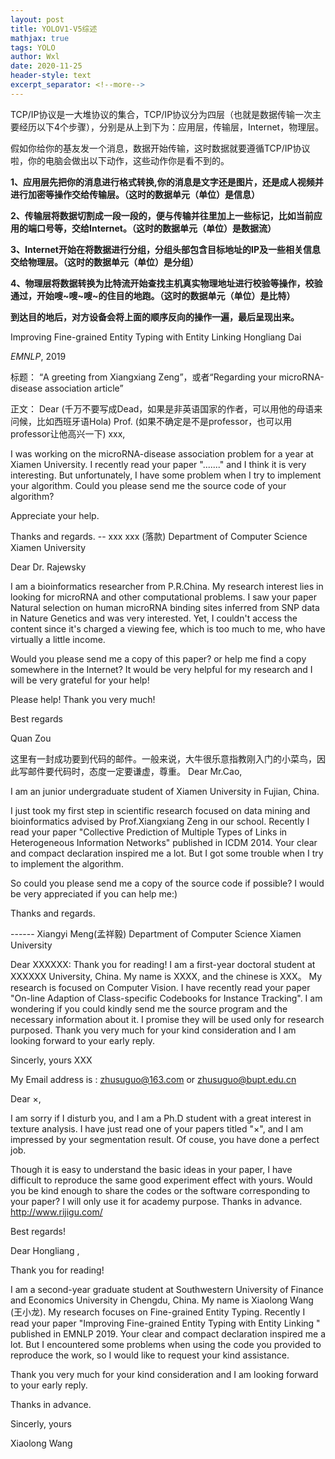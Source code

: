 ```yaml
---
layout: post
title: YOLOV1-V5综述
mathjax: true
tags: YOLO
author: Wxl
date: 2020-11-25
header-style: text
excerpt_separator: <!--more-->
---
```


TCP/IP协议是一大堆协议的集合，TCP/IP协议分为四层（也就是数据传输一次主要经历以下4个步骤），分别是从上到下为：应用层，传输层，Internet，物理层。

假如你给你的基友发一个消息，数据开始传输，这时数据就要遵循TCP/IP协议啦，你的电脑会做出以下动作，这些动作你是看不到的。

**1、应用层先把你的消息进行格式转换,你的消息是文字还是图片，还是成人视频并进行加密等操作交给传输层。（这时的数据单元（单位）是信息）**

**2、传输层将数据切割成一段一段的，便与传输并往里加上一些标记，比如当前应用的端口号等，交给Internet。（这时的数据单元（单位）是数据流）**

**3、Internet开始在将数据进行分组，分组头部包含目标地址的IP及一些相关信息交给物理层。（这时的数据单元（单位）是分组）**

**4、物理层将数据转换为比特流开始查找主机真实物理地址进行校验等操作，校验通过，开始嗖~嗖~嗖~的住目的地跑。（这时的数据单元（单位）是比特）**

**到达目的地后，对方设备会将上面的顺序反向的操作一遍，最后呈现出来。**

Improving Fine-grained Entity Typing with Entity Linking Hongliang Dai  

*EMNLP*, 2019





标题： “A greeting from Xiangxiang Zeng”，或者“Regarding your microRNA-disease association article”

正文：
Dear (千万不要写成Dead，如果是非英语国家的作者，可以用他的母语来问候，比如西班牙语Hola) Prof. (如果不确定是不是professor，也可以用professor让他高兴一下) xxx, 

I was working on the microRNA-disease association problem for a year at Xiamen University. I recently read your paper "......." and I think it is very interesting. But unfortunately, I have some problem when I try to implement your algorithm. Could you please send me the source code of your algorithm?

Appreciate your help.

Thanks and regards.
\--
xxx xxx (落款)
Department of Computer Science 
Xiamen University



Dear Dr. Rajewsky

I am a bioinformatics researcher from P.R.China. My research interest lies in looking for microRNA and other computational problems. I saw your paper Natural selection on human microRNA binding sites inferred from SNP data in Nature Genetics and was very interested. Yet, I couldn't access the content since it's charged a viewing fee, which is too much to me, who have virtually a little income. 

Would you please send me a copy of this paper? or help me find a copy somewhere in the Internet? It would be very helpful for my research and I will be very grateful for your help! 


Please help! Thank you very much! 

Best regards 

Quan Zou





这里有一封成功要到代码的邮件。一般来说，大牛很乐意指教刚入门的小菜鸟，因此写邮件要代码时，态度一定要谦虚，尊重。
Dear Mr.Cao,

I am an junior undergraduate student of Xiamen University in Fujian, China.

I just took my first step in scientific research focused on data mining and bioinformatics advised by Prof.Xiangxiang Zeng in our school. Recently I read your paper "Collective Prediction of Multiple Types of Links in Heterogeneous Information Networks" published in ICDM 2014. Your clear and compact declaration inspired me a lot. But I got some trouble when I try to implement the algorithm.

So could you please send me a copy of the source code if possible? I would be very appreciated if you can help me:)

Thanks and regards.

\------
Xiangyi Meng(孟祥毅)
Department of Computer Science
Xiamen University



Dear XXXXXX:
    Thank you for reading!
    I am a first-year doctoral student at XXXXXX University, China. My name is XXXX, and the chinese is XXX。
    My research is focused on Computer Vision. I have recently read your paper "On-line Adaption of Class-specific Codebooks for Instance Tracking".
    I am wondering if you could kindly send me the source program and the necessary information about it. I promise they will be used only for research purposed.
   Thank you very much for your kind consideration and I am looking forward to your early reply.

Sincerly, yours
XXX



My Email address is : zhusuguo@163.com or zhusuguo@bupt.edu.cn

Dear ×,

I am sorry if I disturb you, and I am a Ph.D student with a great interest in texture analysis. I have just read one of your papers titled "×", and I am impressed by your segmentation result. Of couse, you have done a perfect job.

Though it is easy to understand the basic ideas in your paper, I have difficult to reproduce the same good experiment effect with yours. Would you be kind enough to share the codes or the software corresponding to your paper? I will only use it for academy purpose. Thanks in advance. http://www.rijigu.com/

Best regards!

Dear Hongliang ,

Thank you for reading!

I am a second-year graduate student at Southwestern University of Finance and Economics University in Chengdu, China. My name is Xiaolong Wang (王小龙).
My research focuses on Fine-grained Entity Typing. Recently I read your paper "Improving Fine-grained Entity Typing with Entity Linking " published in EMNLP 2019. Your clear and compact declaration inspired me a lot. But I encountered some problems when using the code you provided to reproduce the work, so I would like to request your kind assistance.

 



Thank you very much for your kind consideration and I am looking forward to your early reply.

Thanks in advance. 

Sincerly, yours

Xiaolong Wang